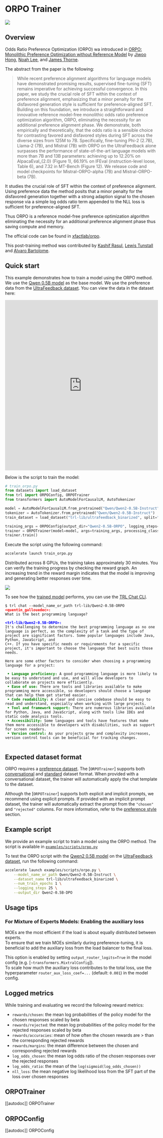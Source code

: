 # ORPO Trainer

[![](https://img.shields.io/badge/All_models-ORPO-blue)](https://huggingface.co/models?other=orpo,trl)

## Overview

Odds Ratio Preference Optimization (ORPO) wa introduced in [ORPO: Monolithic Preference Optimization without Reference Model](https://huggingface.co/papers/2403.07691) by [Jiwoo Hong](https://huggingface.co/JW17), [Noah Lee](https://huggingface.co/nlee-208), and [James Thorne](https://huggingface.co/j6mes).

The abstract from the paper is the following:

> While recent preference alignment algorithms for language models have demonstrated promising results, supervised fine-tuning (SFT) remains imperative for achieving successful convergence. In this paper, we study the crucial role of SFT within the context of preference alignment, emphasizing that a minor penalty for the disfavored generation style is sufficient for preference-aligned SFT. Building on this foundation, we introduce a straightforward and innovative reference model-free monolithic odds ratio preference optimization algorithm, ORPO, eliminating the necessity for an additional preference alignment phase. We demonstrate, both empirically and theoretically, that the odds ratio is a sensible choice for contrasting favored and disfavored styles during SFT across the diverse sizes from 125M to 7B. Specifically, fine-tuning Phi-2 (2.7B), Llama-2 (7B), and Mistral (7B) with ORPO on the UltraFeedback alone surpasses the performance of state-of-the-art language models with more than 7B and 13B parameters: achieving up to 12.20% on AlpacaEval_{2.0} (Figure 1), 66.19% on IFEval (instruction-level loose, Table 6), and 7.32 in MT-Bench (Figure 12). We release code and model checkpoints for Mistral-ORPO-alpha (7B) and Mistral-ORPO-beta (7B).

It studies the crucial role of SFT within the context of preference alignment. Using preference data the method posits that a minor penalty for the disfavored generation together with a strong adaption signal to the chosen response via a simple log odds ratio term appended to the NLL loss is sufficient for preference-aligned SFT.

Thus ORPO is a reference model-free preference optimization algorithm eliminating the necessity for an additional preference alignment phase thus saving compute and memory.

The official code can be found in [xfactlab/orpo](https://github.com/xfactlab/orpo).

This post-training method was contributed by [Kashif Rasul](https://huggingface.co/kashif), [Lewis Tunstall](https://huggingface.co/lewtun) and [Alvaro Bartolome](https://huggingface.co/alvarobartt).

## Quick start

This example demonstrates how to train a model using the ORPO method. We use the [Qwen 0.5B model](https://huggingface.co/Qwen/Qwen2-0.5B-Instruct) as the base model. We use the preference data from the [UltraFeedback dataset](https://huggingface.co/datasets/openbmb/UltraFeedback). You can view the data in the dataset here:

<iframe
  src="https://huggingface.co/datasets/trl-lib/ultrafeedback_binarized/embed/viewer/default/train?row=0"
  frameborder="0"
  width="100%"
  height="560px"
></iframe>

Below is the script to train the model:

```python
# train_orpo.py
from datasets import load_dataset
from trl import ORPOConfig, ORPOTrainer
from transformers import AutoModelForCausalLM, AutoTokenizer

model = AutoModelForCausalLM.from_pretrained("Qwen/Qwen2-0.5B-Instruct")
tokenizer = AutoTokenizer.from_pretrained("Qwen/Qwen2-0.5B-Instruct")
train_dataset = load_dataset("trl-lib/ultrafeedback_binarized", split="train")

training_args = ORPOConfig(output_dir="Qwen2-0.5B-ORPO", logging_steps=10)
trainer = ORPOTrainer(model=model, args=training_args, processing_class=tokenizer, train_dataset=train_dataset)
trainer.train()
```

Execute the script using the following command:

```bash
accelerate launch train_orpo.py
```

Distributed across 8 GPUs, the training takes approximately 30 minutes. You can verify the training progress by checking the reward graph. An increasing trend in the reward margin indicates that the model is improving and generating better responses over time.

![](https://huggingface.co/datasets/trl-internal-testing/example-images/resolve/main/images/orpo-qwen2-reward-margin.png)

To see how the [trained model](https://huggingface.co/trl-lib/Qwen2-0.5B-ORPO) performs, you can use the [TRL Chat CLI](clis#chat-interface).

<pre><code>$ trl chat --model_name_or_path trl-lib/Qwen2-0.5B-ORPO
<strong><span style="color: red;">&lt;quentin_gallouedec&gt;:</span></strong>
What is the best programming language?

<strong><span style="color: blue;">&lt;trl-lib/Qwen2-0.5B-ORPO&gt;:</span></strong>
It's challenging to determine the best programming language as no one language is perfect, as the complexity of a task and the type of project are significant factors. Some popular languages include Java, Python, JavaScript, and
C++. If you have specific needs or requirements for a specific project, it's important to choose the language that best suits those needs.                                                                                          

Here are some other factors to consider when choosing a programming language for a project:

 <strong><span style="color: green;">• Language proficiency:</span></strong> A good programming language is more likely to be easy to understand and use, and will allow developers to collaborate on projects more efficiently.                                     
 <strong><span style="color: green;">• Ease of use:</span></strong> There are tools and libraries available to make programming more accessible, so developers should choose a language that can help them get started easier.
 <strong><span style="color: green;">• Code readability:</span></strong> A clear and concise codebase should be easy to read and understand, especially when working with large projects.
 <strong><span style="color: green;">• Tool and framework support:</span></strong> There are numerous libraries available for Python, Java, and JavaScript, along with tools like IDEs and static code analysis tools.
 <strong><span style="color: green;">• Accessibility:</span></strong> Some languages and tools have features that make them more accessible to developers with disabilities, such as support for screen readers.
 <strong><span style="color: green;">• Version control:</span></strong> As your projects grow and complexity increases, version control tools can be beneficial for tracking changes.

</code></pre>

## Expected dataset format

ORPO requires a [preference dataset](dataset_formats#preference). The [`ORPOTrainer`] supports both [conversational](dataset_formats#conversational-dataset-format) and [standard](dataset_formats#standard-dataset-format) dataset format. When provided with a conversational dataset, the trainer will automatically apply the chat template to the dataset.

Although the [`ORPOTrainer`] supports both explicit and implicit prompts, we recommend using explicit prompts. If provided with an implicit prompt dataset, the trainer will automatically extract the prompt from the `"chosen"` and `"rejected"` columns. For more information, refer to the [preference style](dataset_formats#preference) section.

## Example script

We provide an example script to train a model using the ORPO method. The script is available in [`examples/scripts/orpo.py`](https://github.com/huggingface/trl/blob/main/examples/scripts/orpo.py)

To test the ORPO script with the [Qwen2 0.5B model](https://huggingface.co/Qwen/Qwen2-0.5B-Instruct) on the [UltraFeedback dataset](https://huggingface.co/datasets/trl-lib/ultrafeedback_binarized), run the following command:

```bash
accelerate launch examples/scripts/orpo.py \
    --model_name_or_path Qwen/Qwen2-0.5B-Instruct \
    --dataset_name trl-lib/ultrafeedback_binarized \
    --num_train_epochs 1 \
    --logging_steps 25 \
    --output_dir Qwen2-0.5B-DPO
```

## Usage tips

### For Mixture of Experts Models: Enabling the auxiliary loss

MOEs are the most efficient if the load is about equally distributed between experts.  
To ensure that we train MOEs similarly during preference-tuning, it is beneficial to add the auxiliary loss from the load balancer to the final loss.

This option is enabled by setting `output_router_logits=True` in the model config (e.g. [`~transformers.MixtralConfig`]).  
To scale how much the auxiliary loss contributes to the total loss, use the hyperparameter `router_aux_loss_coef=...` (default: `0.001`) in the model config.

## Logged metrics

While training and evaluating we record the following reward metrics:

- `rewards/chosen`: the mean log probabilities of the policy model for the chosen responses scaled by beta
- `rewards/rejected`: the mean log probabilities of the policy model for the rejected responses scaled by beta
- `rewards/accuracies`: mean of how often the chosen rewards are > than the corresponding rejected rewards
- `rewards/margins`: the mean difference between the chosen and corresponding rejected rewards
- `log_odds_chosen`: the mean log odds ratio of the chosen responses over the rejected responses
- `log_odds_ratio`: the mean of the `log(sigmoid(log_odds_chosen))`
- `nll_loss`: the mean negative log likelihood loss from the SFT part of the loss over chosen responses
 
## ORPOTrainer

[[autodoc]] ORPOTrainer

## ORPOConfig

[[autodoc]] ORPOConfig
